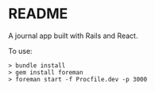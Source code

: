 # README

A journal app built with Rails and React.

To use:

    > bundle install
    > gem install foreman
    > foreman start -f Procfile.dev -p 3000

